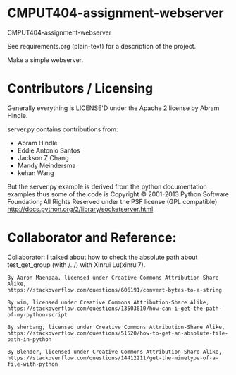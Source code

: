 CMPUT404-assignment-webserver
=============================

CMPUT404-assignment-webserver

See requirements.org (plain-text) for a description of the project.

Make a simple webserver.

Contributors / Licensing
========================

Generally everything is LICENSE'D under the Apache 2 license by Abram Hindle.

server.py contains contributions from:

* Abram Hindle
* Eddie Antonio Santos
* Jackson Z Chang
* Mandy Meindersma 
* kehan Wang

But the server.py example is derived from the python documentation
examples thus some of the code is Copyright © 2001-2013 Python
Software Foundation; All Rights Reserved under the PSF license (GPL
compatible) http://docs.python.org/2/library/socketserver.html




Collaborator and Reference:
========================

Collaborator: I talked about how to check the absolute path about test_get_group (with /../) with Xinrui Lu(xinrui7).


	By Aaron Maenpaa, licensed under Creative Commons Attribution-Share Alike, 
	https://stackoverflow.com/questions/606191/convert-bytes-to-a-string
	
	By wim, licensed under Creative Commons Attribution-Share Alike, 
	https://stackoverflow.com/questions/13503610/how-can-i-get-the-path-of-my-python-script
	
	By sherbang, licensed under Creative Commons Attribution-Share Alike, 
	https://stackoverflow.com/questions/51520/how-to-get-an-absolute-file-path-in-python
	
	By Blender, licensed under Creative Commons Attribution-Share Alike, 
	https://stackoverflow.com/questions/14412211/get-the-mimetype-of-a-file-with-python
